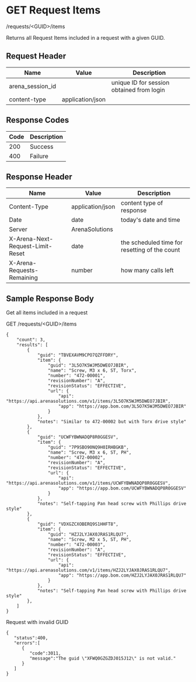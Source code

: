 # GET Request Items


/requests/&lt;GUID&gt;/items

Returns all Request Items  included in a request with a given GUID. 

## Request Header

| Name | Value | Description |
|  --- |  --- |  --- | 
| arena_session_id |   | unique ID for session obtained from login |
| content\-type | application/json |   |

## Response Codes

| Code | Description |
|  --- |  --- | 
| 200 | Success |
| 400 | Failure |

## Response Header

| Name | Value | Description |
|  --- |  --- |  --- | 
| Content\-Type | application/json | content type of response |
| Date | date | today's date and time |
| Server | ArenaSolutions |   |
| X\-Arena\-Next\-Request\-Limit\-Reset  | date | the scheduled time for resetting of the count |
| X\-Arena\-Requests\-Remaining  | number | how many calls left |

## Sample Response Body
Get all items included in a request



GET /requests/&lt;GUID&gt;/items

```
{
    "count": 3,
    "results": [
        {
            "guid": "TBVEXAVM9CPO7QZFFDRY",
            "item": {
                "guid": "3L5O7K5WJM5DWEO7JBIR",
                "name": "Screw, M3 x 6, ST, Torx",
                "number": "472-00001",
                "revisionNumber": "A",
                "revisionStatus": "EFFECTIVE",
                "url": {
                    "api": "https://api.arenasolutions.com/v1/items/3L5O7K5WJM5DWEO7JBIR",
                    "app": "https://app.bom.com/3L5O7K5WJM5DWEO7JBIR"
                }
            },
            "notes": "Similar to 472-00002 but with Torx drive style"
        },
        {
            "guid": "UCWFYBWNADQP8R0GGESV",
            "item": {
                "guid": "7P9SBO90NQ9H0IRHBGKB",
                "name": "Screw, M3 x 6, ST, PH",
                "number": "472-00002",
                "revisionNumber": "A",
                "revisionStatus": "EFFECTIVE",
                "url": {
                    "api": "https://api.arenasolutions.com/v1/items/UCWFYBWNADQP8R0GGESV",
                    "app": "https://app.bom.com/UCWFYBWNADQP8R0GGESV"
                }
            },
            "notes": "Self-tapping Pan head screw with Phillips drive style"
        },
        {
            "guid": "VDXGZCXOBERQ9S1HHFT8",
            "item": {
                "guid": "HZJ2LYJAX0JRAS1RLQU7",
                "name": "Screw, M2 x 5, ST, PH",
                "number": "472-00003",
                "revisionNumber": "A",
                "revisionStatus": "EFFECTIVE",
                "url": {
                    "api": "https://api.arenasolutions.com/v1/items/HZJ2LYJAX0JRAS1RLQU7",
                    "app": "https://app.bom.com/HZJ2LYJAX0JRAS1RLQU7"
                }
            },
            "notes": "Self-tapping Pan head screw with Phillips drive style"
        },   
    ]
}
```
Request with invalid GUID

```
{  
   "status":400,
   "errors":[  
      {  
         "code":3011,
         "message":"The guid \"XFWQ0GZGZDJ015J12\" is not valid."
      }
   ]
}
```
